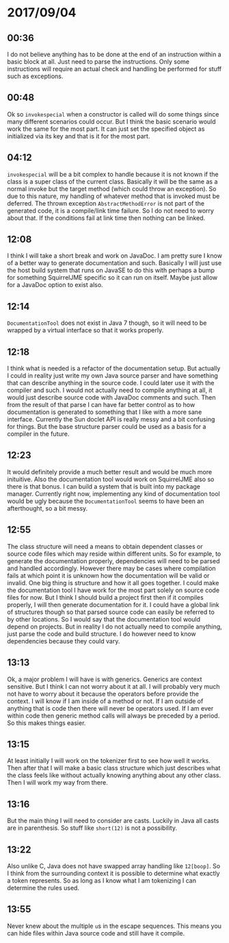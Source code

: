 # 2017/09/04

## 00:36

I do not believe anything has to be done at the end of an instruction within a
basic block at all. Just need to parse the instructions. Only some
instructions will require an actual check and handling be performed for stuff
such as exceptions.

## 00:48

Ok so `invokespecial` when a constructor is called will do some things since
many different scenarios could occur. But I think the basic scenario would
work the same for the most part. It can just set the specified object as
initialized via its key and that is it for the most part.

## 04:12

`invokespecial` will be a bit complex to handle because it is not known if the
class is a super class of the current class. Basically it will be the same as
a normal invoke but the target method (which could throw an exception). So due
to this nature, my handling of whatever method that is invoked must be
deferred. The thrown exception `AbstractMethodError` is not part of the
generated code, it is a compile/link time failure. So I do not need to worry
about that. If the conditions fail at link time then nothing can be linked.

## 12:08

I think I will take a short break and work on JavaDoc. I am pretty sure I know
of a better way to generate documentation and such. Basically I will just use
the host build system that runs on JavaSE to do this with perhaps a bump for
something SquirrelJME specific so it can run on itself. Maybe just allow for
a JavaDoc option to exist also.

## 12:14

`DocumentationTool` does not exist in Java 7 though, so it will need to be
wrapped by a virtual interface so that it works properly.

## 12:18

I think what is needed is a refactor of the documentation setup. But actually
I could in reality just write my own Java source parser and have something
that can describe anything in the source code. I could later use it with the
compiler and such. I would not actually need to compile anything at all, it
would just describe source code with JavaDoc comments and such. Then from the
result of that parse I can have far better control as to how documentation
is generated to something that I like with a more sane interface. Currently
the Sun doclet API is really messy and a bit confusing for things. But the
base structure parser could be used as a basis for a compiler in the future.

## 12:23

It would definitely provide a much better result and would be much more
inituitive. Also the documentation tool would work on SquirrelJME also so
there is that bonus. I can build a system that is built into my package
manager. Currently right now, implementing any kind of documentation tool
would be ugly because the `DocumentationTool` seems to have been an
afterthought, so a bit messy.

## 12:55

The class structure will need a means to obtain dependent classes or source
code files which may reside within different units. So for example, to
generate the documentation properly, dependencies will need to be parsed
and handled accordingly. However there may be cases where compilation fails
at which point it is unknown how the documentation will be valid or invalid.
One big thing is structure and how it all goes together. I could make the
documentation tool I have work for the most part solely on source code files
for now. But I think I should build a project first then if it compiles
properly, I will then generate documentation for it. I could have a global
link of structures though so that parsed source code can easily be referred
to by other locations. So I would say that the documentation tool would
depend on projects. But in reality I do not actually need to compile anything,
just parse the code and build structure. I do however need to know
dependencies because they could vary.

## 13:13

Ok, a major problem I will have is with generics. Generics are context
sensitive. But I think I can not worry about it at all. I will probably very
much not have to worry about it because the operators before provide the
context. I will know if I am inside of a method or not. If I am outside of
anything that is code then there will never be operators used. If I am ever
within code then generic method calls will always be preceded by a period. So
this makes things easier.

## 13:15

At least initially I will work on the tokenizer first to see how well it
works. Then after that I will make a basic class structure which just
describes what the class feels like without actually knowing anything about
any other class. Then I will work my way from there.

## 13:16

But the main thing I will need to consider are casts. Luckily in Java all
casts are in parenthesis. So stuff like `short(12)` is not a possibility.

## 13:22

Also unlike C, Java does not have swapped array handling like `12[boop]`. So
I think from the surrounding context it is possible to determine what exactly
a token represents. So as long as I know what I am tokenizing I can determine
the rules used.

## 13:55

Never knew about the multiple `u`s in the escape sequences. This means you can
hide files within Java source code and still have it compile.


